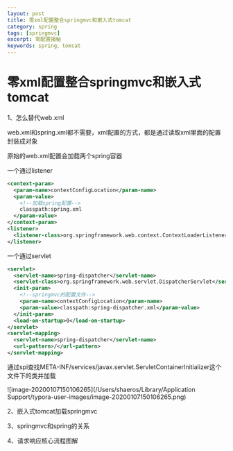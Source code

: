 ```yaml
---
layout: post
title: 零xml配置整合springmvc和嵌入式tomcat
category: spring
tags: [springmvc]
excerpt: 零配置揭秘
keywords: spring、tomcat
---
```


# 零xml配置整合springmvc和嵌入式tomcat

1、怎么替代web.xml

web.xml和spring.xml都不需要，xml配置的方式，都是通过读取xml里面的配置封装成对象

原始的web.xml配置会加载两个spring容器

一个通过listener

```xml
<context-param>
  <param-name>contextConfigLocation</param-name>
  <param-value>
    <!--加载spring配置-->
    classpath:spring.xml
  </param-value>
</context-param>
<listener>
  <listener-class>org.springframework.web.context.ContextLoaderListener</listener-class>
</listener>
```

一个通过servlet

```xml
<servlet>
  <servlet-name>spring-dispatcher</servlet-name>
  <servlet-class>org.springframework.web.servlet.DispatcherServlet</servlet-class>
  <init-param>
    <!--springmvc的配置文件-->
    <param-name>contextConfigLocation</param-name>
    <param-value>classpath:spring-dispatcher.xml</param-value>
  </init-param>
  <load-on-startup>0</load-on-startup>
</servlet>
<servlet-mapping>
  <servlet-name>spring-dispatcher</servlet-name>
  <url-pattern>/</url-pattern>
</servlet-mapping>
```

通过spi查找META-INF/services/javax.servlet.ServletContainerInitializer这个文件下的类并加载

![image-20200107150106265](/Users/shaeros/Library/Application Support/typora-user-images/image-20200107150106265.png)



2、嵌入式tomcat加载springmvc

3、springmvc和spring的关系

4、请求响应核心流程图解